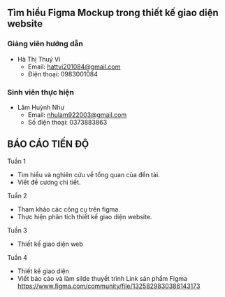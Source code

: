 ## Tìm hiểu Figma Mockup trong thiết kế giao diện website ##
### Giảng viên hướng dẫn ###
- Hà Thị Thuý Vi
  - Email: hattvi201084@gmail.com
  - Điện thoại: 0983001084
### Sinh viên thực hiện ###
- Lâm Huỳnh Như
  - Email: nhulam922003@gmail.com
  - Số điện thoại: 0373883863
## BÁO CÁO TIẾN ĐỘ ##
Tuần 1
- Tìm hiểu và nghiên cứu về tổng quan của đền tài.
- Viết đề cương chi tiết.

Tuần 2
- Tham khảo các công cụ trên figma.
- Thực hiện phân tích thiết kế giao diện website.

Tuần 3
- Thiết kế giao diện web
  
Tuần 4
- Thiết kế giao diện 
- Viết báo cáo và làm silde thuyết trình 
Link sản phẩm Figma
https://www.figma.com/community/file/1325829830386143173
